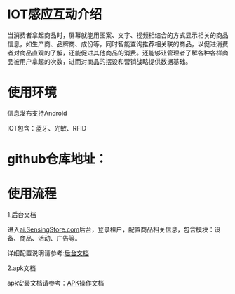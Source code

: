 # IOT感应互动介绍

当消费者拿起商品时，屏幕就能用图案、文字、视频相结合的方式显示相关的商品信息，如生产商、品牌商、成份等，同时智能查询推荐相关联的商品，以促进消费者对商品直观的了解，还能促进其他商品的消费。还能够让管理者了解各种各样商品被用户拿起的次数，进而对商品的摆设和营销战略提供数据基础。

# 使用环境
信息发布支持Android

IOT包含：蓝牙、光敏、RFID

# github仓库地址：


# 使用流程

1.后台文档

进入[ai.SensingStore.com](https://ai.sensingstore.com/)后台，登录租户，配置商品相关信息，包含模块：设备、商品、活动、广告等。

详细配置说明请参考:[后台文档](https://github.com/troncell/SensingDocs/blob/main/Docs/IOT/%E5%90%8E%E5%8F%B0%E6%96%87%E6%A1%A3.md)

2.apk文档

 apk安装文档请参考：[APK操作文档](https://github.com/troncell/SensingDocs/blob/main/Docs/IOT/APK%E6%93%8D%E4%BD%9C%E6%96%87%E6%A1%A3.md)